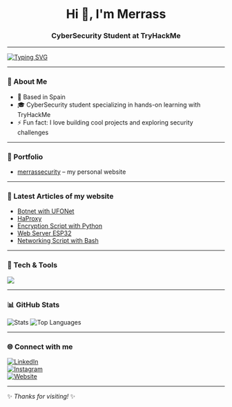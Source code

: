 <h1 align="center">Hi 👋, I'm Merrass</h1>
<h3 align="center">CyberSecurity Student at TryHackMe</h3>

---

[![Typing SVG](https://readme-typing-svg.herokuapp.com?size=24&color=00F718&lines=Hello,+I'm+Merrass;CyberSecurity+Enthusiast;Always+Learning)](https://git.io/typing-svg)

---

### 🌱 About Me  
- 📍 Based in Spain  
- 🎓 CyberSecurity student specializing in hands-on learning with TryHackMe  
- ⚡ Fun fact: I love building cool projects and exploring security challenges  

---

### 📂 Portfolio  
- [merrassecurity](https://merrass.github.io/merrassecurity/) – my personal website  

---

### 📝 Latest Articles of my website
- [Botnet with UFONet](https://merrass.github.io/merrassecurity/HTML/upcoming.html)
- [HaProxy](https://merrass.github.io/merrassecurity/HTML/upcoming.html)
- [Encryption Script with Python](https://merrass.github.io/merrassecurity/HTML/encryption.html)
- [Web Server ESP32](https://merrass.github.io/merrassecurity/HTML/webserver.html)
- [Networking Script with Bash](https://merrass.github.io/merrassecurity/HTML/automatednetwork.html)

---

### 🔧 Tech & Tools  
<p align="left">
  <img src="https://skillicons.dev/icons?i=linux,bash,windows,python" />
</p>

---

### 📊 GitHub Stats  
![Stats](https://github-readme-stats.vercel.app/api?username=Merrass&show_icons=true&theme=tokyonight&hide_border=false&count_private=true&line_height=40) ![Top Languages](https://github-readme-stats.vercel.app/api/top-langs/?username=Merrass&layout=compact&theme=tokyonight&hide_border=false&count_private=true&line_height=40)


---

### 🌐 Connect with me  
[![LinkedIn](https://img.shields.io/badge/LinkedIn-000?style=for-the-badge&logo=linkedin&logoColor=0A66C2)](https://www.linkedin.com/in/ciropeñalver)  
[![Instagram](https://img.shields.io/badge/Instagram-000?style=for-the-badge&logo=instagram&logoColor=E1306C)](https://www.instagram.com/merras_)  
[![Website](https://img.shields.io/badge/Portfolio-000?style=for-the-badge&logo=vercel&logoColor=white)](https://merrass.github.io/merrassecurity/)

---

✨ *Thanks for visiting!* ✨
